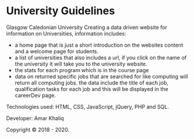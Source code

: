  # University Guidelines

Glasgow Caledonian University
Creating a data driven website for information on Universities, information includes:
- a home page that is just a short introduction on the websites content and a welcome page for students.
- a list of universities that also includes a url, if you click on the name of the
university it will take you to the university website.
- the stats for each program which is in the course page
- data on returned specific jobs that are searched for like computing
will return all computing jobs. the data include the title of each job, qualification tasks
for each job and this will be displayed in the careerDev page.
  

Technologies used: HTML, CSS, JavaScript, jQuery, PHP and SQL.

Developer: Amar Khaliq

Copyright &copy; 2018 - 2020.








